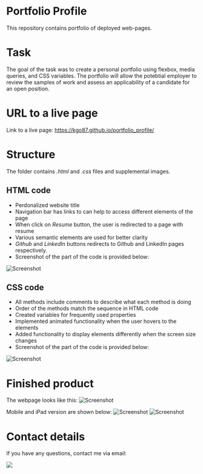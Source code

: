 # Portfolio Profile
This repository contains portfolio of deployed web-pages. 

# Task
The goal of the task was to create a personal portfolio using flexbox, media queries, and CSS variables.
The portfolio will allow the potebtial employer to review the samples of work and assess an applicability of a candidate for an open position. 

# URL to a live page
Link to a live page: https://kgo87.github.io/portfolio_profile/  

# Structure
The folder contains  *.html* and  *.css* files and supplemental images.
## HTML code
* Perdonalized website title
* Navigation bar has links to can help to access different elements of the page
* When click on *Resume* button, the user is redirected to a page with resume
* Various semantic elements are used for better clarity
* *Github* and *LinkedIn* buttons redirects to Github and LinkedIn pages respectively.
* Screenshot of the part of the code is provided below:
               
![Screenshot](./images/html_1.png)


## CSS code
* All methods include comments to describe what each method is doing
* Order of the methods match the sequence in HTML code
* Created variables for frequently used properties
* Implemented animated functionality when the user hovers to the elements
* Added functionality to display elements differently when the screen size changes
* Screenshot of the part of the code is provided below:

![Screenshot](./images/css_1.png)

# Finished product
The webpage looks like this:
![Screenshot](./images/final_new.png)

Mobile and iPad version are shown below:
![Screenshot](./images/final_new_ipad.png)
![Screenshot](./images/final_new_mob.png)

# Contact details<a name="contact"></a>
If you have any questions, contact me via email: 

<a href="mailto:kathy.gomozova@gmail.com?"><img src="https://img.shields.io/badge/gmail-%23DD0031.svg?&style=for-the-badge&logo=gmail&logoColor=white"/></a>
